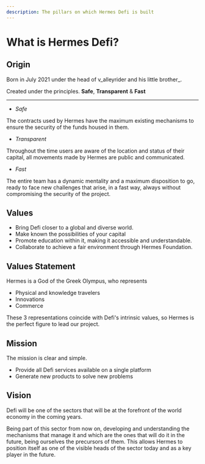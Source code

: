```yaml
---
description: The pillars on which Hermes Defi is built
---
```


# What is Hermes Defi?

## Origin

Born in July 2021 under the head of v_alleyrider and his little brother_.

Created under the principles. **Safe**, **Transparent** & **Fast**

****

* _Safe_

The contracts used by Hermes have the maximum existing mechanisms to ensure the security of the funds housed in them.&#x20;

* _Transparent_

Throughout the time users are aware of the location and status of their capital, all movements made by Hermes are public and communicated.

* _Fast_

The entire team has a dynamic mentality and a maximum disposition to go, ready to face new challenges that arise, in a fast way, always without compromising the security of the project.

## Values

* Bring Defi closer to a global and diverse world.&#x20;
* Make known the possibilities of your capital&#x20;
* Promote education within it, making it accessible and understandable.&#x20;
* Collaborate to achieve a fair environment through Hermes Foundation.

## Values Statement

Hermes is a God of the Greek Olympus, who represents

* Physical and knowledge travelers
* Innovations&#x20;
* Commerce

These 3 representations coincide with Defi's intrinsic values, so Hermes is the perfect figure to lead our project.

## **Mission**

The mission is clear and simple.

* Provide all Defi services available on a single platform
* Generate new products to solve new problems

## Vision

Defi will be one of the sectors that will be at the forefront of the world economy in the coming years.

Being part of this sector from now on, developing and understanding the mechanisms that manage it and which are the ones that will do it in the future, being ourselves the precursors of them. This allows Hermes to position itself as one of the visible heads of the sector today and as a key player in the future.

